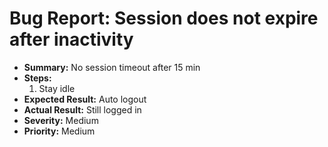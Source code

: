 # Bug Report: Session does not expire after inactivity

- **Summary:** No session timeout after 15 min
- **Steps:**
  1. Stay idle
- **Expected Result:** Auto logout
- **Actual Result:** Still logged in
- **Severity:** Medium
- **Priority:** Medium
